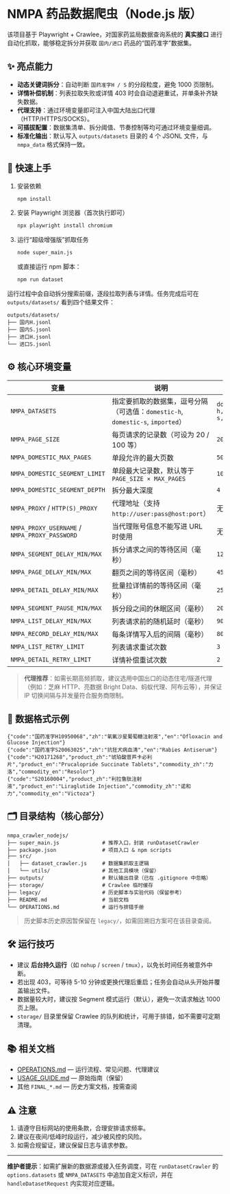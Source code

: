 # NMPA 药品数据爬虫（Node.js 版）

该项目基于 Playwright + Crawlee，对国家药监局数据查询系统的 **真实接口** 进行自动化抓取，能够稳定拆分并获取 `国内/进口` 药品的“国药准字”数据集。

## ✨ 亮点能力

- **动态关键词拆分**：自动判断 `国药准字H / S` 的分段粒度，避免 1000 页限制。
- **详情补偿机制**：列表拉取失败或详情 403 时会自动退避重试，并单条补齐缺失数据。
- **代理支持**：通过环境变量即可注入中国大陆出口代理（HTTP/HTTPS/SOCKS）。
- **可插拔配置**：数据集清单、拆分阈值、节奏控制等均可通过环境变量细调。
- **标准化输出**：默认写入 `outputs/datasets` 目录的 4 个 JSONL 文件，与 `nmpa_data` 格式保持一致。

## 🚀 快速上手

1. 安装依赖
   ```bash
   npm install
   ```
2. 安装 Playwright 浏览器（首次执行即可）
   ```bash
   npx playwright install chromium
   ```
3. 运行“超级增强版”抓取任务
   ```bash
   node super_main.js
   ```
   或直接运行 npm 脚本：
   ```bash
   npm run dataset
   ```

运行过程中会自动拆分搜索前缀，逐段拉取列表与详情。任务完成后可在 `outputs/datasets/` 看到四个结果文件：

```
outputs/datasets/
├── 国内H.jsonl
├── 国内S.jsonl
├── 进口H.jsonl
└── 进口S.jsonl
```

## ⚙️ 核心环境变量

| 变量 | 说明 | 默认值 |
| --- | --- | --- |
| `NMPA_DATASETS` | 指定要抓取的数据集，逗号分隔（可选值：`domestic-h`, `domestic-s`, `imported`） | `domestic-h,domestic-s,imported` |
| `NMPA_PAGE_SIZE` | 每页请求的记录数（可设为 20 / 100 等） | `20` |
| `NMPA_DOMESTIC_MAX_PAGES` | 单段允许的最大页数 | `500` |
| `NMPA_DOMESTIC_SEGMENT_LIMIT` | 单段最大记录数，默认等于 `PAGE_SIZE × MAX_PAGES` | `10000` |
| `NMPA_DOMESTIC_SEGMENT_DEPTH` | 拆分最大深度 | `4` |
| `NMPA_PROXY` / `HTTP(S)_PROXY` | 代理地址（支持 `http://user:pass@host:port`） | 无 |
| `NMPA_PROXY_USERNAME` / `NMPA_PROXY_PASSWORD` | 当代理账号信息不能写进 URL 时使用 | 无 |
| `NMPA_SEGMENT_DELAY_MIN/MAX` | 拆分请求之间的等待区间（毫秒） | `1200 / 2800` |
| `NMPA_PAGE_DELAY_MIN/MAX` | 翻页之间的等待区间（毫秒） | `450 / 900` |
| `NMPA_DETAIL_DELAY_MIN/MAX` | 批量拉详情前的等待区间（毫秒） | `250 / 600` |
| `NMPA_SEGMENT_PAUSE_MIN/MAX` | 拆分段之间的休眠区间（毫秒） | `2000 / 5000` |
| `NMPA_LIST_DELAY_MIN/MAX` | 列表请求前的随机延时（毫秒） | `900 / 2000` |
| `NMPA_RECORD_DELAY_MIN/MAX` | 每条详情写入后的间隔（毫秒） | `80 / 180` |
| `NMPA_LIST_RETRY_LIMIT` | 列表请求重试次数 | `3` |
| `NMPA_DETAIL_RETRY_LIMIT` | 详情补偿重试次数 | `2` |

> **代理推荐**：如需长期高频抓取，建议选用中国出口的动态住宅/隧道代理（例如：芝麻 HTTP、亮数据 Bright Data、蚂蚁代理、阿布云等），并保证 IP 切换间隔与并发量符合服务商限制。

## 📄 数据格式示例

```jsonc
{"code":"国药准字H10950068","zh":"氧氟沙星葡萄糖注射液","en":"Ofloxacin and Glucose Injection"}
{"code":"国药准字S20063025","zh":"抗狂犬病血清","en":"Rabies Antiserum"}
{"code":"H20171268","product_zh":"琥珀酸普芦卡必利片","product_en":"Prucalopride Succinate Tablets","commodity_zh":"力洛","commodity_en":"Resolor"}
{"code":"S20160004","product_zh":"利拉鲁肽注射液","product_en":"Liraglutide Injection","commodity_zh":"诺和力","commodity_en":"Victoza"}
```

## 🗂 目录结构（核心部分）

```
nmpa_crawler_nodejs/
├── super_main.js              # 推荐入口，封装 runDatasetCrawler
├── package.json               # 项目入口 & npm scripts
├── src/
│   ├── dataset_crawler.js     # 数据集抓取主逻辑
│   └── utils/                 # 其他工具模块（保留）
├── outputs/                   # 默认输出目录（已在 .gitignore 中忽略）
├── storage/                   # Crawlee 临时缓存
├── legacy/                    # 历史脚本与实验代码（保留参考）
├── README.md                  # 当前文档
└── OPERATIONS.md              # 运行与排错手册
```

> 历史脚本历史原因暂保留在 `legacy/`，如需回溯旧方案可在该目录查阅。

## 🛠 运行技巧

- 建议 **后台持久运行**（如 `nohup` / `screen` / `tmux`），以免长时间任务被意外中断。
- 若出现 403，可等待 5-10 分钟或更换代理后重启；任务会自动从头开始并覆盖输出文件。
- 数据量较大时，建议按 Segment 模式运行（默认），避免一次请求触达 1000 页上限。
- `storage/` 目录里保留 Crawlee 的队列和统计，可用于排错，如不需要可定期清理。

## 📚 相关文档

- [OPERATIONS.md](OPERATIONS.md) — 运行流程、常见问题、代理建议
- [USAGE_GUIDE.md](USAGE_GUIDE.md) — 原始指南（保留）
- 其他 `FINAL_*.md` — 历史方案文档，按需查阅

## ⚠️ 注意

1. 请遵守目标网站的使用条款，合理安排请求频率。
2. 建议在夜间/低峰时段运行，减少被风控的风险。
3. 如需合规留证，建议保留日志与请求参数。

---

**维护者提示**：如需扩展新的数据源或接入任务调度，可在 `runDatasetCrawler` 的 `options.datasets` 或 `NMPA_DATASETS` 中追加自定义标识，并在 `handleDatasetRequest` 内实现对应逻辑。
